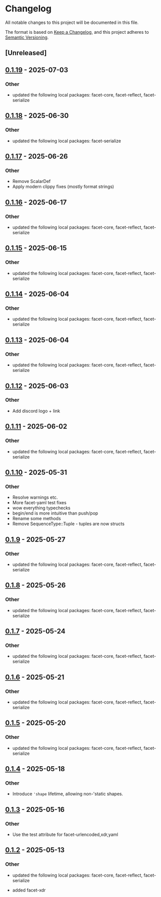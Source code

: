 # Changelog

All notable changes to this project will be documented in this file.

The format is based on [Keep a Changelog](https://keepachangelog.com/en/1.0.0/),
and this project adheres to [Semantic Versioning](https://semver.org/spec/v2.0.0.html).

## [Unreleased]

## [0.1.19](https://github.com/facet-rs/facet/compare/facet-xdr-v0.1.18...facet-xdr-v0.1.19) - 2025-07-03

### Other

- updated the following local packages: facet-core, facet-reflect, facet-serialize

## [0.1.18](https://github.com/facet-rs/facet/compare/facet-xdr-v0.1.17...facet-xdr-v0.1.18) - 2025-06-30

### Other

- updated the following local packages: facet-serialize

## [0.1.17](https://github.com/facet-rs/facet/compare/facet-xdr-v0.1.16...facet-xdr-v0.1.17) - 2025-06-26

### Other

- Remove ScalarDef
- Apply modern clippy fixes (mostly format strings)

## [0.1.16](https://github.com/facet-rs/facet/compare/facet-xdr-v0.1.15...facet-xdr-v0.1.16) - 2025-06-17

### Other

- updated the following local packages: facet-core, facet-reflect, facet-serialize

## [0.1.15](https://github.com/facet-rs/facet/compare/facet-xdr-v0.1.14...facet-xdr-v0.1.15) - 2025-06-15

### Other

- updated the following local packages: facet-core, facet-reflect, facet-serialize

## [0.1.14](https://github.com/facet-rs/facet/compare/facet-xdr-v0.1.13...facet-xdr-v0.1.14) - 2025-06-04

### Other

- updated the following local packages: facet-core, facet-reflect, facet-serialize

## [0.1.13](https://github.com/facet-rs/facet/compare/facet-xdr-v0.1.12...facet-xdr-v0.1.13) - 2025-06-04

### Other

- updated the following local packages: facet-core, facet-reflect, facet-serialize

## [0.1.12](https://github.com/facet-rs/facet/compare/facet-xdr-v0.1.11...facet-xdr-v0.1.12) - 2025-06-03

### Other

- Add discord logo + link

## [0.1.11](https://github.com/facet-rs/facet/compare/facet-xdr-v0.1.10...facet-xdr-v0.1.11) - 2025-06-02

### Other

- updated the following local packages: facet-core, facet-reflect, facet-serialize

## [0.1.10](https://github.com/facet-rs/facet/compare/facet-xdr-v0.1.9...facet-xdr-v0.1.10) - 2025-05-31

### Other

- Resolve warnings etc.
- More facet-yaml test fixes
- wow everything typechecks
- begin/end is more intuitive than push/pop
- Rename some methods
- Remove SequenceType::Tuple - tuples are now structs

## [0.1.9](https://github.com/facet-rs/facet/compare/facet-xdr-v0.1.8...facet-xdr-v0.1.9) - 2025-05-27

### Other

- updated the following local packages: facet-core, facet-reflect, facet-serialize

## [0.1.8](https://github.com/facet-rs/facet/compare/facet-xdr-v0.1.7...facet-xdr-v0.1.8) - 2025-05-26

### Other

- updated the following local packages: facet-core, facet-reflect, facet-serialize

## [0.1.7](https://github.com/facet-rs/facet/compare/facet-xdr-v0.1.6...facet-xdr-v0.1.7) - 2025-05-24

### Other

- updated the following local packages: facet-core, facet-reflect, facet-serialize

## [0.1.6](https://github.com/facet-rs/facet/compare/facet-xdr-v0.1.5...facet-xdr-v0.1.6) - 2025-05-21

### Other

- updated the following local packages: facet-core, facet-reflect, facet-serialize

## [0.1.5](https://github.com/facet-rs/facet/compare/facet-xdr-v0.1.4...facet-xdr-v0.1.5) - 2025-05-20

### Other

- updated the following local packages: facet-core, facet-reflect, facet-serialize

## [0.1.4](https://github.com/facet-rs/facet/compare/facet-xdr-v0.1.3...facet-xdr-v0.1.4) - 2025-05-18

### Other

- Introduce `'shape` lifetime, allowing non-'static shapes.

## [0.1.3](https://github.com/facet-rs/facet/compare/facet-xdr-v0.1.2...facet-xdr-v0.1.3) - 2025-05-16

### Other

- Use the test attribute for facet-urlencoded,xdr,yaml

## [0.1.2](https://github.com/facet-rs/facet/compare/facet-xdr-v0.1.1...facet-xdr-v0.1.2) - 2025-05-13

### Other

- updated the following local packages: facet-core, facet-reflect, facet-serialize

- added facet-xdr
